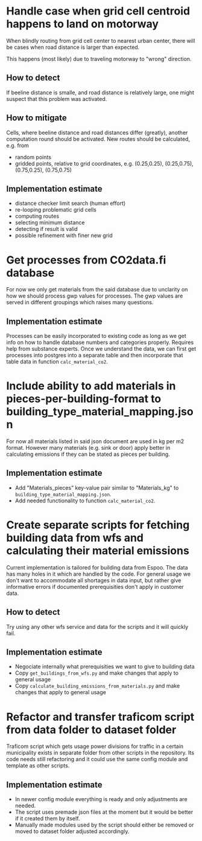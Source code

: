 # Handle case when grid cell centroid happens to land on motorway

When blindly routing from grid cell center to nearest urban center, there will be cases
when road distance is larger than expected.

This happens (most likely) due to traveling motorway to "wrong" direction.

## How to detect

If beeline distance is smalle, and road distance is relatively large, one might suspect
that this problem was activated.

## How to mitigate

Cells, where beeline distance and road distances differ (greatly), another computation
round should be activated. New routes should be calculated, e.g. from
* random points
* gridded points, relative to grid coordinates, e.g. (0.25,0.25), (0.25,0.75), (0.75,0.25), (0.75,0.75)

## Implementation estimate

* distance checker limit search (human effort)
* re-looping problematic grid cells
* computing routes
* selecting minimum distance
* detecting if result is valid
* possible refinement with finer new grid

# Get processes from CO2data.fi database

For now we only get materials from the said database due to unclarity on how we should process gwp values for processes. 
The gwp values are served in different groupings which raises many questions. 

## Implementation estimate

Processes can be easily incorporated to existing code as long as we get info on how to handle database numbers and categories properly.
Requires help from substance experts. Once we understand the data, we can first get processes into postgres into a separate table and 
then incorporate that table data in function `calc_material_co2`. 

# Include ability to add materials in pieces-per-building-format to building_type_material_mapping.json

For now all materials listed in said json document are used in kg per m2 format. However many materials (e.g. sink or door)
apply better in calculating emissions if they can be stated as pieces per building. 

## Implementation estimate

* Add "Materials_pieces" key-value pair similar to "Materials_kg" to `building_type_material_mapping.json`.
* Add needed functionality to function `calc_material_co2`.

# Create separate scripts for fetching building data from wfs and calculating their material emissions

Current implementation is tailored for building data from Espoo. The data has many holes in it which are handled by the code. 
For general usage we don't want to accommodate all shortages in data input, but rather give informative errors if documented
prerequisities don't apply in customer data. 

## How to detect

Try using any other wfs service and data for the scripts and it will quickly fail. 

## Implementation estimate

- Negociate internally what prerequisities we want to give to building data
- Copy `get_buildings_from_wfs.py` and make changes that apply to general usage
- Copy `calculate_building_emissions_from_materials.py` and make changes that apply to general usage

# Refactor and transfer traficom script from data folder to dataset folder

Traficom script which gets usage power divisions for traffic in a certain municipality exists in separate folder from 
other scripts in the repository. Its code needs still refactoring and it could use the same config module and template
as other scripts.

## Implementation estimate

- In newer config module everything is ready and only adjustments are needed.
- The script uses premade json files at the moment but it would be better if it created them by itself.
- Manually made modules used by the script should either be removed or moved to dataset folder adjusted accordingly. 